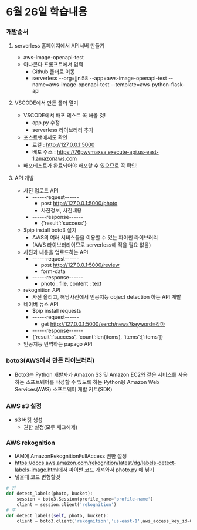 # 6월 26일 학습내용

### 개발순서
1. serverless 홈페이지에서 API서버 만들기
   - aws-image-openapi-test
   - 아나콘다 프롬프트에서 입력
     - Github 폴더로 이동
     - serverless --org=jjni58 --app=aws-image-openapi-test --name=aws-image-openapi-test --template=aws-python-flask-api

2. VSCODE에서 만든 폴더 열기
   - VSCODE에서 배포 테스트 꼭 해볼 것!
     - app.py 수정
     - serverless 라이브러리 추가
   - 포스트맨에서도 확인
     - 로컬 : http://127.0.0.1:5000
     - 배포 주소 : https://76pwvmaxsa.execute-api.us-east-1.amazonaws.com
   - 배포테스트가 완료되어야 배포할 수 있으므로 꼭 확인!

3. API 개발
   - 사진 업로드 API
     - ------request------
       - post http://127.0.0.1:5000/photo
       - 사진정보, 사진내용
     - ------response------
       - {'result':'success'}
   - $pip install boto3 설치
     - AWS의 여러 서비스들을 이용할 수 있는 파이썬 라이브러리
     - (AWS 라이브러리이므로 serverless에 적을 필요 없음)
   - 사진과 내용을 업로드하는 API
     - ------request------
       - post http://127.0.0.1:5000/review
       - form-data
     - ------response------
       - photo : file, content : text
   - rekognition API
     - 사진 올리고, 해당사진에서 인공지능 object detection 하는 API 개발
   - 네이버 뉴스 API
     - $pip install requests
     - ------request------
       - get http://127.0.0.1:5000/serch/news?keyword=장마
     - ------response------
     - {'result':'success', 'count':len(items), 'items':['items']}
   - 인공지능 번역하는 papago API


### boto3(AWS에서 만든 라이브러리)
- Boto3는 Python 개발자가 Amazon S3 및 Amazon EC2와 같은 서비스를 사용하는 소프트웨어를 작성할 수 있도록 하는 Python용 Amazon Web Services(AWS) 소프트웨어 개발 키트(SDK)


### AWS s3 설정
- s3 버킷 생성
  - 권한 설정(모두 체크해제)


### AWS rekognition
- IAM에 AmazonRekognitionFullAccess 권한 설정
- https://docs.aws.amazon.com/rekognition/latest/dg/labels-detect-labels-image.html에서 파이썬 코드 가져와서 photo.py 에 넣기
- 넣을때 코드 변형할것
```python
# 전
def detect_labels(photo, bucket):
    session = boto3.Session(profile_name='profile-name')
    client = session.client('rekognition')
# 후
def detect_labels(self, photo, bucket):
    client = boto3.client('rekognition','us-east-1',aws_access_key_id=Config.AWS_ACCESS_KEY_ID,aws_secret_access_key=Config.AWS_SECRET_ACCESS_KEY)
```
